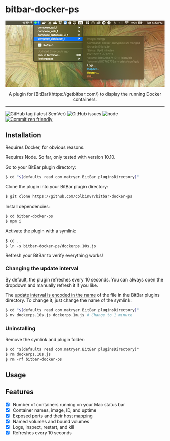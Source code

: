 # bitbar-docker-ps

<p align="center">
<img src="/screenshot.png?raw=true" alt="Screenshot of BitBar" align="center" />
</p>

<p align="center">
A plugin for [BitBar](https://getbitbar.com/) to display the running Docker containers.
</p>

---

![GitHub tag (latest SemVer)](https://img.shields.io/github/tag/colbin8r/bitbar-docker-ps.svg)
![GitHub issues](https://img.shields.io/github/issues/colbin8r/bitbar-docker-ps.svg)
![node](https://img.shields.io/node/v/bitbar-docker-ps.svg)
[![Commitizen friendly](https://img.shields.io/badge/commitizen-friendly-brightgreen.svg)](http://commitizen.github.io/cz-cli/)



## Installation

Requires Docker, for obvious reasons.

Requires Node. So far, only tested with version 10.10.

Go to your BitBar plugin directory:
```sh
$ cd "$(defaults read com.matryer.BitBar pluginsDirectory)"
```

Clone the plugin into your BitBar plugin directory:
```sh
$ git clone https://github.com/colbin8r/bitbar-docker-ps
```

Install dependencies:
```sh
$ cd bitbar-docker-ps
$ npm i
```

Activate the plugin with a symlink:
```
$ cd ..
$ ln -s bitbar-docker-ps/dockerps.10s.js
```

Refresh your BitBar to verify everything works!

### Changing the update interval

By default, the plugin refreshes every 10 seconds. You can always open the dropdown and manually refresh it if you like.

The [update interval is encoded in the name](https://github.com/matryer/bitbar#configure-the-refresh-time) of the file in the BitBar plugins directory. To change it, just change the name of the symlink:

```sh
$ cd "$(defaults read com.matryer.BitBar pluginsDirectory)"
$ mv dockerps.10s.js dockerps.1m.js # Change to 1 minute
```

### Uninstalling

Remove the symlink and plugin folder:
```
$ cd "$(defaults read com.matryer.BitBar pluginsDirectory)"
$ rm dockerps.10s.js
$ rm -rf bitbar-docker-ps
```

## Usage

## Features

- [X] Number of containers running on your Mac status bar
- [X] Container names, image, ID, and uptime
- [X] Exposed ports and their host mapping
- [X] Named volumes and bound volumes
- [X] Logs, inspect, restart, and kill
- [X] Refreshes every 10 seconds

